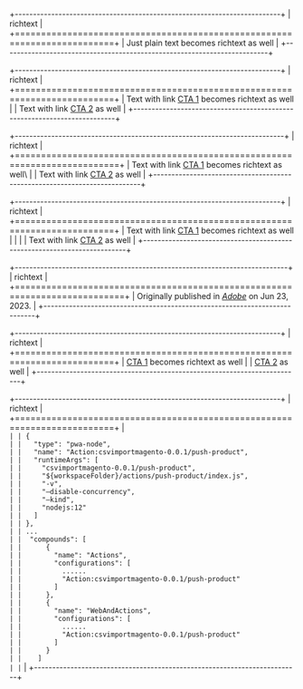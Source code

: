 +-------------------------------------------------------------------------+
| richtext                                                                |
+=========================================================================+
| Just plain text becomes richtext as well                                |
+-------------------------------------------------------------------------+

+-------------------------------------------------------------------------+
| richtext                                                                |
+=========================================================================+
| Text with link [CTA 1](htttps://www.adobe.com) becomes richtext as well |
| Text with link [CTA 2](htttps://www.google.com) as well                 |
+-------------------------------------------------------------------------+

+--------------------------------------------------------------------------+
| richtext                                                                 |
+==========================================================================+
| Text with link [CTA 1](htttps://www.adobe.com) becomes richtext as well\ |
| Text with link [CTA 2](htttps://www.google.com) as well                  |
+--------------------------------------------------------------------------+

+-------------------------------------------------------------------------+
| richtext                                                                |
+=========================================================================+
| Text with link [CTA 1](htttps://www.adobe.com) becomes richtext as well |
|                                                                         |
| Text with link [CTA 2](htttps://www.google.com)  as well                |
+-------------------------------------------------------------------------+

+---------------------------------------------------------------------------+
| richtext                                                                  |
+===========================================================================+
| Originally published in _[Adobe](https://www.adobe.com)_ on Jun 23, 2023. |
+---------------------------------------------------------------------------+

+-------------------------------------------------------------------------+
| richtext                                                                |
+=========================================================================+
| [CTA 1](htttps://www.adobe.com) becomes richtext as well                |
| [CTA 2](htttps://www.google.com) as well                                |
+-------------------------------------------------------------------------+

+-------------------------------------------------------------------------+
| richtext                                                                |
+=========================================================================+
| ```                                                                     |
| {                                                                       |
|   "type": "pwa-node",                                                   |
|   "name": "Action:csvimportmagento-0.0.1/push-product",                 |
|   "runtimeArgs": [                                                      |
|     "csvimportmagento-0.0.1/push-product",                              |
|     "${workspaceFolder}/actions/push-product/index.js",                 |
|     "-v",                                                               |
|     "—disable-concurrency",                                             |
|     "—kind",                                                            |
|     "nodejs:12"                                                         |
|   ]                                                                     |
| },                                                                      |
| ...                                                                     |
|  "compounds": [                                                         |
|      {                                                                  |
|        "name": "Actions",                                               |
|        "configurations": [                                              |
|          ......                                                         |
|          "Action:csvimportmagento-0.0.1/push-product"                   |
|        ]                                                                |
|      },                                                                 |
|      {                                                                  |
|        "name": "WebAndActions",                                         |
|        "configurations": [                                              |
|          ......                                                         |
|          "Action:csvimportmagento-0.0.1/push-product"                   |
|        ]                                                                |
|      }                                                                  |
|    ]                                                                    |
| ```                                                                     |
+-------------------------------------------------------------------------+
